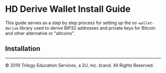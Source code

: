 # HD Derive Wallet Install Guide

This guide serves as a step by step process for setting up the `hd-wallet-derive` library used to derive BIP32 addresses and private keys for Bitcoin and other alternative or "altcoins".

## Installation

---

© 2019 Trilogy Education Services, a 2U, Inc. brand. All Rights Reserved.
